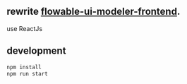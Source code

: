 ## rewrite [flowable-ui-modeler-frontend](https://github.com/flowable/flowable-engine/tree/master/modules/flowable-ui/flowable-ui-modeler-frontend).
 use ReactJs
## development 

```bash
npm install
npm run start
```
